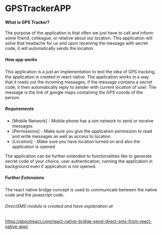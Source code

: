 # GPSTrackerAPP

#### What is GPS Tracker?
The purpose of the application is that often we just have to call and inform some friend, colleague, or relative about our location. This application will solve that headache for us and upon receiving the message with secret code, it will automatically sends the location.

##### How app works
This application is a just an implementation to test the idea of GPS tracking, the application is created in react native. The application works in a way that it reads out the incoming messages, if the message contains a secret code, it then automatically reply to sender with current location of user. The message is the link of google maps containing the GPS coords of the person.

##### Requirements
- [Mobile Network] - Mobile phone has a sim network to send or receive messages
- [Permissions] - Make sure you give the application permission to read and write messages as well as access to location
- [Location] - Make sure you have location turned on and also the application is opened


The application can be further extended to functionalities like to generate secret code of your choice, user authentication, running the application in background even if application is not opened.


##### Further Extensions
The react native bridge concept is used to communicate between the native code and the javascript code.
###### DirectSMS module is created and have explanation at
https://aboutreact.com/react-native-bridge-send-direct-sms-from-react-native-app/
